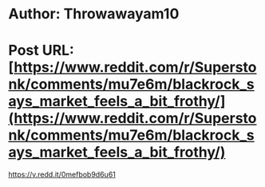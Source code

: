 # Author: Throwawayam10
# Post URL: [https://www.reddit.com/r/Superstonk/comments/mu7e6m/blackrock_says_market_feels_a_bit_frothy/](https://www.reddit.com/r/Superstonk/comments/mu7e6m/blackrock_says_market_feels_a_bit_frothy/)


https://v.redd.it/0mefbob9d6u61